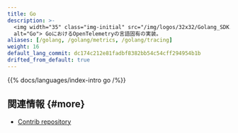 ```yaml
---
title: Go
description: >-
  <img width="35" class="img-initial" src="/img/logos/32x32/Golang_SDK.svg"
  alt="Go"> GoにおけるOpenTelemetryの言語固有の実装。
aliases: [/golang, /golang/metrics, /golang/tracing]
weight: 16
default_lang_commit: dc174c212e81fadbf8382bb54c54cff294954b1b
drifted_from_default: true
---
```


{{% docs/languages/index-intro go /%}}

## 関連情報 {#more}

- [Contrib repository](https://github.com/open-telemetry/opentelemetry-go-contrib)
